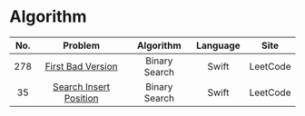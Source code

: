 # Algorithm 

|No.|Problem|Algorithm|Language|Site|
|:---:|:---:|:---:|:---:|:---:|
|278|[First Bad Version](https://leetcode.com/problems/first-bad-version/description/?envType=study-plan&id=algorithm-i)|Binary Search|Swift|LeetCode|
|35|[Search Insert Position](https://leetcode.com/problems/search-insert-position/description/?envType=study-plan&id=algorithm-i)|Binary Search|Swift|LeetCode|

